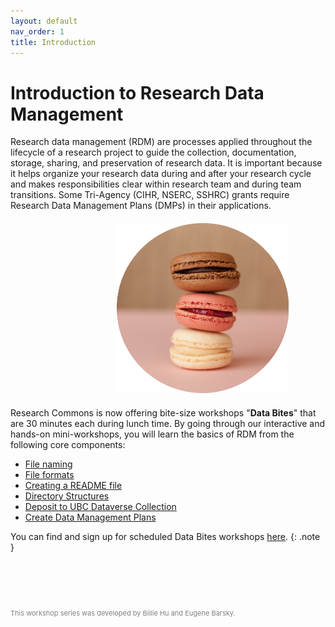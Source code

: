 ```yaml
---
layout: default
nav_order: 1
title: Introduction
---
```


# Introduction to Research Data Management
<p style="margin-top:5px"></p>
Research data management (RDM) are processes applied throughout the lifecycle of a research project to guide the collection, documentation, storage, sharing, and preservation of research data. It is important because it helps organize your research data during and after your research cycle and makes responsibilities clear within research team and during team transitions. Some Tri-Agency (CIHR, NSERC, SSHRC) grants require Research Data Management Plans (DMPs) in their applications.

<p style="margin-top:20px;margin-bottom:20px">
<img src="bite-size.png" width="275" style="margin-left:170px"/>
</p>

Research Commons is now offering bite-size workshops "<b>Data Bites</b>" that are 30 minutes each during lunch time. By going through our interactive and hands-on mini-workshops, you will learn the basics of RDM from the following core components:
- [File naming](content/01_file_naming.md)
- [File formats](content/02_file_formats.md)
- [Creating a README file](content/03_create_readme.md)
- [Directory Structures](content/04_directory_structures.md)
- [Deposit to UBC Dataverse Collection](content/05_Deposit_to_Dataverse.md)
- [Create Data Management Plans](content/06_Data_Management_Plan.md)


You can find and sign up for scheduled Data Bites workshops <a href="http://bit.ly/databites" target="_blank">here</a>.
{: .note }


<p style="margin-top:90px"></p>

<p style="color:grey; font-size:11px">This workshop series was developed by Billie Hu and Eugene Barsky.</p>
